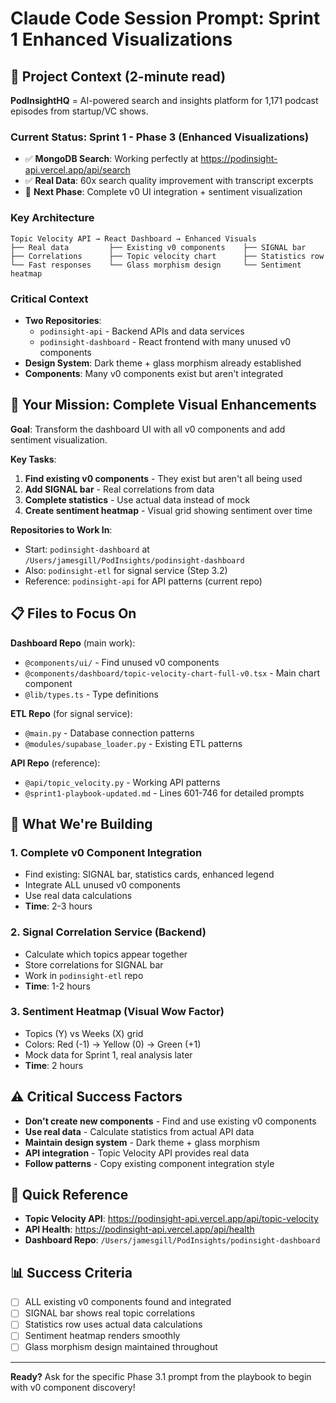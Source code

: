 # Claude Code Session Prompt: Sprint 1 Enhanced Visualizations

## 🎯 **Project Context (2-minute read)**

**PodInsightHQ** = AI-powered search and insights platform for 1,171 podcast episodes from startup/VC shows.

### **Current Status: Sprint 1 - Phase 3 (Enhanced Visualizations)**
- ✅ **MongoDB Search**: Working perfectly at https://podinsight-api.vercel.app/api/search  
- ✅ **Real Data**: 60x search quality improvement with transcript excerpts
- 🔄 **Next Phase**: Complete v0 UI integration + sentiment visualization

### **Key Architecture**
```
Topic Velocity API → React Dashboard → Enhanced Visuals
├── Real data         ├── Existing v0 components    ├── SIGNAL bar
├── Correlations      ├── Topic velocity chart      ├── Statistics row  
└── Fast responses    └── Glass morphism design     └── Sentiment heatmap
```

### **Critical Context**
- **Two Repositories**: 
  - `podinsight-api` - Backend APIs and data services
  - `podinsight-dashboard` - React frontend with many unused v0 components
- **Design System**: Dark theme + glass morphism already established
- **Components**: Many v0 components exist but aren't integrated

## 🚀 **Your Mission: Complete Visual Enhancements**

**Goal**: Transform the dashboard UI with all v0 components and add sentiment visualization.

**Key Tasks**:
1. **Find existing v0 components** - They exist but aren't all being used
2. **Add SIGNAL bar** - Real correlations from data
3. **Complete statistics** - Use actual data instead of mock
4. **Create sentiment heatmap** - Visual grid showing sentiment over time

**Repositories to Work In**:
- Start: `podinsight-dashboard` at `/Users/jamesgill/PodInsights/podinsight-dashboard`
- Also: `podinsight-etl` for signal service (Step 3.2)
- Reference: `podinsight-api` for API patterns (current repo)

## 📋 **Files to Focus On**

**Dashboard Repo** (main work):
- `@components/ui/` - Find unused v0 components  
- `@components/dashboard/topic-velocity-chart-full-v0.tsx` - Main chart component
- `@lib/types.ts` - Type definitions

**ETL Repo** (for signal service):
- `@main.py` - Database connection patterns
- `@modules/supabase_loader.py` - Existing ETL patterns

**API Repo** (reference):
- `@api/topic_velocity.py` - Working API patterns
- `@sprint1-playbook-updated.md` - Lines 601-746 for detailed prompts

## 🎨 **What We're Building**

### **1. Complete v0 Component Integration** 
- Find existing: SIGNAL bar, statistics cards, enhanced legend
- Integrate ALL unused v0 components 
- Use real data calculations
- **Time**: 2-3 hours

### **2. Signal Correlation Service** (Backend)
- Calculate which topics appear together
- Store correlations for SIGNAL bar
- Work in `podinsight-etl` repo
- **Time**: 1-2 hours

### **3. Sentiment Heatmap** (Visual Wow Factor)
- Topics (Y) vs Weeks (X) grid
- Colors: Red (-1) → Yellow (0) → Green (+1)  
- Mock data for Sprint 1, real analysis later
- **Time**: 2 hours

## ⚠️ **Critical Success Factors**

- **Don't create new components** - Find and use existing v0 components
- **Use real data** - Calculate statistics from actual API data
- **Maintain design system** - Dark theme + glass morphism
- **API integration** - Topic Velocity API provides real data
- **Follow patterns** - Copy existing component integration style

## 🔗 **Quick Reference**

- **Topic Velocity API**: https://podinsight-api.vercel.app/api/topic-velocity
- **API Health**: https://podinsight-api.vercel.app/api/health  
- **Dashboard Repo**: `/Users/jamesgill/PodInsights/podinsight-dashboard`

## 📊 **Success Criteria**

- [ ] ALL existing v0 components found and integrated
- [ ] SIGNAL bar shows real topic correlations  
- [ ] Statistics row uses actual data calculations
- [ ] Sentiment heatmap renders smoothly
- [ ] Glass morphism design maintained throughout

---

**Ready?** Ask for the specific Phase 3.1 prompt from the playbook to begin with v0 component discovery!